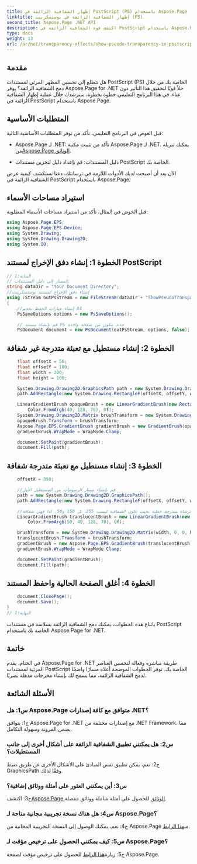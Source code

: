 ```yaml
---
title: إظهار الشفافية الزائفة في PostScript (PS) باستخدام Aspose.Page
linktitle: إظهار الشفافية الزائفة في بوستسكريبت (PS)
second_title: Aspose.Page .NET API
description: اكتشف قوة الشفافية الزائفة في PostScript باستخدام Aspose.Page لـ .NET. اتبع دليلنا خطوة بخطوة للحصول على مستندات مذهلة بصريًا.
type: docs
weight: 13
url: /ar/net/transparency-effects/show-pseudo-transparency-in-postscript-ps/
---
```

## مقدمة

هل تتطلع إلى تحسين المظهر المرئي لمستندات PostScript (PS) الخاصة بك من خلال دمج الشفافية الزائفة؟ يوفر Aspose.Page for .NET حلاً قويًا لتحقيق هذا التأثير دون عناء. في هذا البرنامج التعليمي خطوة بخطوة، سنرشدك خلال عملية إظهار الشفافية الزائفة في PostScript باستخدام Aspose.Page.

## المتطلبات الأساسية

قبل الغوص في البرنامج التعليمي، تأكد من توفر المتطلبات الأساسية التالية:

- Aspose.Page لـ .NET: تأكد من تثبيت مكتبة Aspose.Page لـ .NET. يمكنك تنزيله من[Aspose.Page الوثائق](https://reference.aspose.com/page/net/).

- دليل المستندات: قم بإعداد دليل لتخزين مستندات PostScript الخاصة بك.

الآن بعد أن أصبحت لديك الأدوات اللازمة في ترسانتك، دعنا نستكشف كيفية عرض الشفافية الزائفة في PostScript باستخدام Aspose.Page.

## استيراد مساحات الأسماء

قبل الخوض في المثال، تأكد من استيراد مساحات الأسماء المطلوبة:

```csharp
using Aspose.Page.EPS;
using Aspose.Page.EPS.Device;
using System.Drawing;
using System.Drawing.Drawing2D;
using System.IO;
```

## الخطوة 1: إنشاء دفق الإخراج لمستند PostScript

```csharp
// البداية:1
// المسار إلى دليل المستندات.
string dataDir = "Your Document Directory";
//إنشاء دفق الإخراج لمستند بوستسكريبت
using (Stream outPsStream = new FileStream(dataDir + "ShowPseudoTransparency_outPS.ps", FileMode.Create))
{
	//إنشاء خيارات الحفظ بحجم A4
	PsSaveOptions options = new PsSaveOptions();

	// قم بإنشاء مستند PS جديد مكون من صفحة واحدة
	PsDocument document = new PsDocument(outPsStream, options, false);
```

## الخطوة 2: إنشاء مستطيل مع تعبئة متدرجة غير شفافة

```csharp
	float offsetX = 50;
	float offsetY = 100;
	float width = 200;
	float height = 100;

	System.Drawing.Drawing2D.GraphicsPath path = new System.Drawing.Drawing2D.GraphicsPath();
	path.AddRectangle(new System.Drawing.RectangleF(offsetX, offsetY, width, height));

	LinearGradientBrush opaqueBrush = new LinearGradientBrush(new RectangleF(0, 0, 200, 100), Color.FromArgb(0, 0, 0),
		Color.FromArgb(40, 128, 70), 0f);
	System.Drawing.Drawing2D.Matrix brushTransform = new System.Drawing.Drawing2D.Matrix(width, 0, 0, height, offsetX, offsetY);
	opaqueBrush.Transform = brushTransform;
	Aspose.Page.EPS.GradientBrush gradientBrush = new GradientBrush(opaqueBrush);
	gradientBrush.WrapMode = WrapMode.Clamp;

	document.SetPaint(gradientBrush);
	document.Fill(path);
```

## الخطوة 3: إنشاء مستطيل مع تعبئة متدرجة شفافة

```csharp
	offsetX = 350;

	//قم بإنشاء مسار الرسومات من المستطيل الأول
	path = new System.Drawing.Drawing2D.GraphicsPath();
	path.AddRectangle(new System.Drawing.RectangleF(offsetX, offsetY, width, height));

	//قم بإنشاء ألوان فرشاة متدرجة خطية بحيث تكون الشفافية ليست 255، بل 150 و50. لذا فهي شفافة.
	LinearGradientBrush translucentBrush = new LinearGradientBrush(new RectangleF(0, 0, width, height), Color.FromArgb(150, 0, 0, 0),
		Color.FromArgb(50, 40, 128, 70), 0f);

	brushTransform = new System.Drawing.Drawing2D.Matrix(width, 0, 0, height, offsetX, offsetY);
	translucentBrush.Transform = brushTransform;
	gradientBrush = new Aspose.Page.EPS.GradientBrush(translucentBrush);
	gradientBrush.WrapMode = WrapMode.Clamp;

	document.SetPaint(gradientBrush);
	document.Fill(path);
```

## الخطوة 4: أغلق الصفحة الحالية واحفظ المستند

```csharp
	document.ClosePage();
	document.Save();
}
// النهاية:1
```

باتباع هذه الخطوات، يمكنك دمج الشفافية الزائفة بسلاسة في مستندات PostScript الخاصة بك باستخدام Aspose.Page for .NET.

## خاتمة

في الختام، يقدم Aspose.Page for .NET طريقة مباشرة وفعالة لتحسين العناصر المرئية لمستندات PostScript الخاصة بك. توفر الخطوات الموضحة أعلاه مسارًا واضحًا لدمج الشفافية الزائفة، مما يسمح لك بإنشاء مخرجات مذهلة بصريًا.

## الأسئلة الشائعة

### س1: هل Aspose.Page متوافق مع كافة إصدارات .NET؟

ج1: يتوافق Aspose.Page for .NET مع إصدارات مختلفة من .NET Framework، مما يضمن المرونة وسهولة التكامل.

### س2: هل يمكنني تطبيق الشفافية الزائفة على أشكال أخرى إلى جانب المستطيلات؟

ج2: نعم، يمكن تطبيق نفس المبادئ على الأشكال الأخرى عن طريق ضبط GraphicsPath وفقًا لذلك.

### س3: أين يمكنني العثور على أمثلة ووثائق إضافية؟

 ج3: اكتشف[Aspose.Page الوثائق](https://reference.aspose.com/page/net/) للحصول على أمثلة شاملة ووثائق مفصلة.

### س4: هل هناك نسخة تجريبية مجانية متاحة لـ Aspose.Page؟

 ج4: نعم، يمكنك الوصول إلى النسخة التجريبية المجانية من Aspose.Page من[هذا الرابط](https://releases.aspose.com/).

### س5: كيف يمكنني الحصول على ترخيص مؤقت لـ Aspose.Page؟

 ج5: زيارة[هذا الرابط](https://purchase.aspose.com/temporary-license/) للحصول على ترخيص مؤقت لصفحة Aspose.Page.